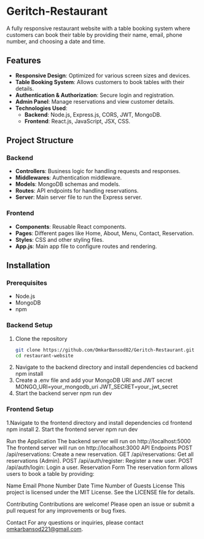 # Geritch-Restaurant

A fully responsive restaurant website with a table booking system where customers can book their table by providing their name, email, phone number, and choosing a date and time.

## Features

- **Responsive Design**: Optimized for various screen sizes and devices.
- **Table Booking System**: Allows customers to book tables with their details.
- **Authentication & Authorization**: Secure login and registration.
- **Admin Panel**: Manage reservations and view customer details.
- **Technologies Used**:
  - **Backend**: Node.js, Express.js, CORS, JWT, MongoDB.
  - **Frontend**: React.js, JavaScript, JSX, CSS.

## Project Structure

### Backend

- **Controllers**: Business logic for handling requests and responses.
- **Middlewares**: Authentication middleware.
- **Models**: MongoDB schemas and models.
- **Routes**: API endpoints for handling reservations.
- **Server**: Main server file to run the Express server.

### Frontend

- **Components**: Reusable React components.
- **Pages**: Different pages like Home, About, Menu, Contact, Reservation.
- **Styles**: CSS and other styling files.
- **App.js**: Main app file to configure routes and rendering.

## Installation

### Prerequisites

- Node.js
- MongoDB
- npm

### Backend Setup

1. Clone the repository
   ```bash
   git clone https://github.com/OmkarBansod02/Geritch-Restaurant.git
   cd restaurant-website

2. Navigate to the backend directory and install dependencies
    cd backend
    npm install
3. Create a .env file and add your MongoDB URI and JWT secret
    MONGO_URI=your_mongodb_uri
    JWT_SECRET=your_jwt_secret
4. Start the backend server
   npm run dev

### Frontend Setup
1.Navigate to the frontend directory and install dependencies
  cd frontend
  npm install
2. Start the frontend server
  npm run dev

Run the Application
The backend server will run on http://localhost:5000
The frontend server will run on http://localhost:3000
API Endpoints
POST /api/reservations: Create a new reservation.
GET /api/reservations: Get all reservations (Admin).
POST /api/auth/register: Register a new user.
POST /api/auth/login: Login a user.
Reservation Form
The reservation form allows users to book a table by providing:

Name
Email
Phone Number
Date
Time
Number of Guests
License
This project is licensed under the MIT License. See the LICENSE file for details.

Contributing
Contributions are welcome! Please open an issue or submit a pull request for any improvements or bug fixes.

Contact
For any questions or inquiries, please contact omkarbansod221@gmail.com.



